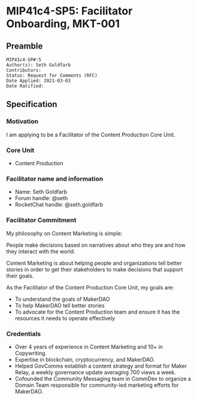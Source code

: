 # MIP41c4-SP5: Facilitator Onboarding, MKT-001

## Preamble

```
MIP41c4-SP#:5
Author(s): Seth Goldfarb
Contributors:
Status: Request for Comments (RFC)
Date Applied: 2021-03-03
Date Ratified:
```

## Specification

### Motivation

I am applying to be a Facilitator of the Content Production Core Unit.

### Core Unit

* Content Production

### Facilitator name and information

* Name: Seth Goldfarb
* Forum handle: @seth
* RocketChat handle: @seth.goldfarb

### Facilitator Commitment

My philosophy on Content Marketing is simple:

People make decisions based on narratives about who they are and how they interact with the world.

Content Marketing is about helping people and organizations tell better stories in order to get their stakeholders to make decisions that support their goals.

As the Facilitator of the Content Production Core Unit, my goals are:

* To understand the goals of MakerDAO
* To help MakerDAO tell better stories
* To advocate for the Content Production team and ensure it has the resources it needs to operate effectively

### Credentials

* Over 4 years of experience in Content Marketing and 10+ in Copywriting.
* Expertise in blockchain, cryptocurrency, and MakerDAO.
* Helped GovComms establish a content strategy and format for Maker Relay, a weekly governance update averaging 700 views a week.
* Cofounded the Community Messaging team in CommDev to organize a Domain Team responsible for community-led marketing efforts for MakerDAO.
